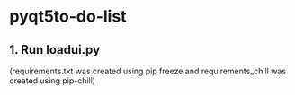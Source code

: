 ﻿# pyqt5to-do-list
 ## 1. Run loadui.py
 (requirements.txt was created using pip freeze and requirements_chill was created using pip-chill)
